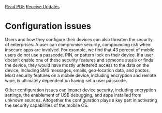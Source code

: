 <div class="cta-banner">
  <a class="cta-banner-pdf" href="https://info.nowsecure.com/2016-NowSecure-mobile-security-report.html">Read PDF<i class="fa fa-file-pdf-o"></i></a>
    <a class="cta-banner-update" href="https://info.nowsecure.com/mobile-security-report-updates.html">Receive Updates<i class="fa fa-bell-o"></i></a>
</div>

# Configuration issues

Users and how they configure their devices can also threaten the security of enterprises. A user can compromise security, compounding risk when insecure apps are involved. For example, we find that 43 percent of mobile users do not use a passcode, PIN, or pattern lock on their device. If a user doesn’t enable one of these security features and someone steals or finds the device, they would have mostly unfettered access to the data on the device, including SMS messages, emails, geo-location data, and photos. Most security features on a mobile device, including encryption and remote wipe, is ultimately dependent on having set a user passcode.

Other configuration issues can impact device security, including encryption settings, the enablement of USB debugging, and apps installed from unknown sources. Altogether the configuration plays a key part in activating the security capabilities of the mobile OS.
